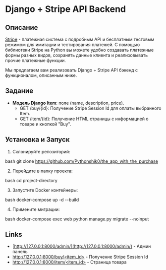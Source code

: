 # Django + Stripe API Backend

## Описание

[Stripe](https://stripe.com/docs) - платежная система с подробным API и бесплатным тестовым режимом для имитации и тестирования платежей. С помощью библиотеки Stripe на Python вы можете удобно создавать платежные формы разных видов, сохранять данные клиента и реализовывать прочие платежные функции.

Мы предлагаем вам реализовать Django + Stripe API бэкенд с функционалом, описанным ниже.

## Задание

- **Модель Django Item**: поле (name, description, price).
  - GET /buy/{id}: Получение Stripe Session Id для оплаты выбранного Item.
  - GET /item/{id}: Получение HTML страницы с информацией о товаре и кнопкой "Buy".


## Установка и Запуск

1. Склонируйте репозиторий:

bash
git clone https://github.com/Pythonshik0/the_app_with_the_purchase

2. Перейдите в папку проекта:

bash
cd project-directory

3. Запустите Docker контейнеры:

bash
docker-compose up -d --build

4. Примените миграции:

bash
docker-compose exec web python manage.py migrate --noinput

## Links

- [http://127.0.0.1:8000/admin/](http://127.0.0.1:8000/admin/) - Админ панель
- [http://127.0.0.1:8000/buy/<item_id>](http://127.0.0.1:8000/buy/<item_id>) - Получение Stripe Session Id
- [http://127.0.0.1:8000/item/<item_id>](http://127.0.0.1:8000/item/<item_id>) - Страница товара
